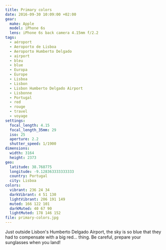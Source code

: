 ```yaml
---
title: Primary colors
date: 2016-09-30 10:09:00 +02:00
gear:
  make: Apple
  model: iPhone 6s
  lens: iPhone 6s back camera 4.15mm f/2.2
tags:
  - aéroport
  - Aeroporto de Lisboa
  - Aeroporto Humberto Delgado
  - airport
  - bleu
  - blue
  - Europa
  - Europe
  - Lisboa
  - Lisbon
  - Lisbon Humberto Delgado Airport
  - Lisbonne
  - Portugal
  - red
  - rouge
  - travel
  - voyage
settings:
  focal_length: 4.15
  focal_length_35mm: 29
  iso: 25
  aperture: 2.2
  shutter_speed: 1/1900
dimensions:
  width: 3164
  height: 2373
geo:
  latitude: 38.768775
  longitude: -9.128363333333333
  country: Portugal
  city: Lisboa
colors:
  vibrant: 236 24 34
  darkVibrant: 4 51 130
  lightVibrant: 206 191 149
  muted: 166 122 101
  darkMuted: 40 67 90
  lightMuted: 178 146 152
file: primary-colors.jpg
---
```


Just outside Lisbon's Humberto Delgado Airport, the sky is so blue that they had to compensate with a big red… thing.  Be careful, prepare your sunglasses when you land!
